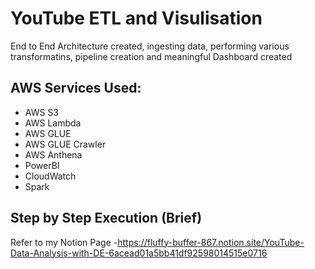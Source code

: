 
# YouTube ETL and Visulisation
End to End Architecture created, ingesting data, performing various transformatins, pipeline creation and meaningful Dashboard created



## AWS Services Used:

- AWS S3
- AWS Lambda
- AWS GLUE 
- AWS GLUE Crawler
- AWS Anthena
- PowerBI
- CloudWatch
- Spark




## Step by Step Execution (Brief)

Refer to my Notion Page -https://fluffy-buffer-867.notion.site/YouTube-Data-Analysis-with-DE-6acead01a5bb41df92598014515e0716